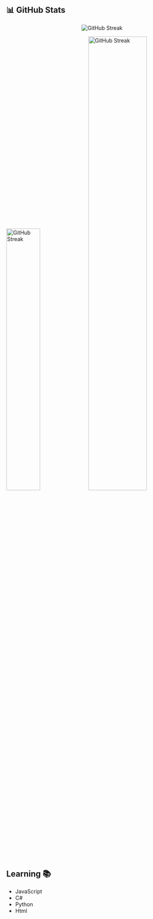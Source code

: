 ## 📊 GitHub Stats

<p align="center">
<img src="https://github-readme-streak-stats.herokuapp.com?user=alindasuk&theme=transparent&hide_border=true&card_width=1080" alt="GitHub Streak" />
</p>
<p>
  <img src="https://github-readme-stats.vercel.app/api/top-langs/?username=alindasuk&theme=transparent&hide_border=true&layout=compact" alt="GitHub Streak" width="42%" />
  <img src="https://github-readme-stats.vercel.app/api?username=alindasuk&theme=transparent&show_icons=true&hide_border=true" alt="GitHub Streak" width="55.32%"/>
<p>



## Learning 📚
- JavaScript
- C#
- Python
- Html
